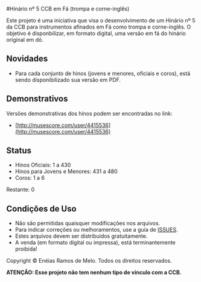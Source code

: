 #Hinário nº 5 CCB em Fá (trompa e corne-inglês)

Este projeto é uma iniciativa que visa o desenvolvimento de um Hinário nº 5 da CCB para instrumentos afinados em Fá como trompa e corne-inglês.
O objetivo é disponbilizar, em formato digital, uma versão em fá do hinário original em dó.

<h2>Novidades</h2>

* Para cada conjunto de hinos (jovens e menores, oficiais e coros), está sendo disponibilizado sua versão em PDF.

<h2>Demonstrativos</h2>

Versões demonstrativas dos hinos podem ser encontradas no link:

* [http://musescore.com/user/4415536](http://musescore.com/user/4415536)

<h2>Status</h2>

* Hinos Oficiais: 1 a 430
* Hinos para Jovens e Menores: 431 a 480
* Coros: 1 a 6

Restante: 0

<h2>Condições de Uso</h2>

* Não são permitidas quaisquer modificações nos arquivos.
* Para indicar correções ou melhoramentos, use a guia de [ISSUES](https://github.com/neneias/ccb-hinario-5-fa/issues).
* Estes arquivos devem ser distribuídos gratuitamente.
* A venda (em formato digital ou impressa), está terminantemente proibida!

Copyright © Enéias Ramos de Melo. Todos os direitos reservados.

**ATENÇÃO: Esse projeto não tem nenhum tipo de vínculo com a CCB.**

